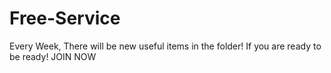 # Free-Service
Every Week, There will be new useful items in the folder! If you are ready to be ready! JOIN NOW
